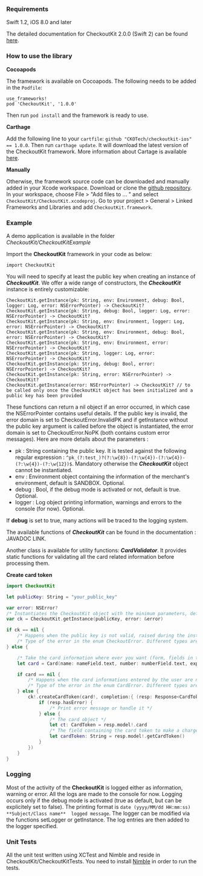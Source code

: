 ### Requirements

Swift 1.2, iOS 8.0 and later

The detailed documentation for CheckoutKit 2.0.0 (Swift 2) can be found [here](http://developers.checkout.com/docs/mobile/ios-kit/overview).

### How to use the library

__Cocoapods__

The framework is available on Cocoapods. The following needs to be added in the ```Podfile```:
```
use_frameworks!
pod 'CheckoutKit', '1.0.0'
```

Then run ```pod install``` and the framework is ready to use.

__Carthage__

Add the following line to your ```cartfile```: ```github "CKOTech/checkoutkit-ios" == 1.0.0```.
Then run ```carthage update```. It will download the latest version of the CheckoutKit framework. More information about Cartage is available [here](https://github.com/Carthage/Carthage).

__Manually__

Otherwise, the framework source code can be downloaded and manually added in your Xcode workspace.
Download or clone the [github repository](https://github.com/CKOTech/checkoutkit-ios/tree/1.0.0). In your workspace, choose File > "Add files to ... " and select ```CheckoutKit/CheckoutKit.xcodeproj```.
Go to your project > General > Linked Frameworks and Libraries and add ```CheckoutKit.framework```.

### Example

A demo application is available in the folder *CheckoutKit/CheckoutKitExample*

Import the **CheckoutKit** framework in your code as below:
```
import CheckoutKit
```

You will need to specify at least the public key when creating an instance of ***CheckoutKit***. We offer a wide range of constructors, the ***CheckoutKit*** instance is entirely customizable:

```
CheckoutKit.getInstance(pk: String, env: Environment, debug: Bool, logger: Log, error: NSErrorPointer) -> CheckoutKit?
CheckoutKit.getInstance(pk: String, debug: Bool, logger: Log, error: NSErrorPointer) -> CheckoutKit?
CheckoutKit.getInstance(pk: String, env: Environment, logger: Log, error: NSErrorPointer) -> CheckoutKit?
CheckoutKit.getInstance(pk: String, env: Environment, debug: Bool, error: NSErrorPointer) -> CheckoutKit?
CheckoutKit.getInstance(pk: String, env: Environment, error: NSErrorPointer) -> CheckoutKit?
CheckoutKit.getInstance(pk: String, logger: Log, error: NSErrorPointer) -> CheckoutKit?
CheckoutKit.getInstance(pk: String, debug: Bool, error: NSErrorPointer) -> CheckoutKit?
CheckoutKit.getInstance(pk: String, error: NSErrorPointer) -> CheckoutKit?
CheckoutKit.getInstance(error: NSErrorPointer) -> CheckoutKit? // to be called only once the CheckoutKit object has been initialized and a public key has been provided

```

These functions can return a nil object if an error occurred, in which case the NSErrorPointer contains useful details. If the public key is invalid, the error domain is set to CheckoutError.InvalidPK and if getInstance without the public key argument is called before the object is instantiated, the error domain is set to CheckoutError.NoPK (both contains custom error messages).
Here are more details about the parameters :
- pk : String containing the public key. It is tested against the following regular expression : ```^pk_(?:test_)?(?:\w{8})-(?:\w{4})-(?:\w{4})-(?:\w{4})-(?:\w{12})$```. Mandatory otherwise the ***CheckoutKit*** object cannot be instantiated.
- env : Environment object containing the information of the merchant's environment, default is SANDBOX. Optional.
- debug : Bool, if the debug mode is activated or not, default is true. Optional.
- logger : Log object printing information, warnings and errors to the console (for now). Optional.

If **debug** is set to true, many actions will be traced to the logging system.

The available functions of ***CheckoutKit*** can be found in the documentation : JAVADOC LINK.

Another class is available for utility functions: ***CardValidator***. It provides static functions for validating all the card related information before processing them.


**Create card token**

```swift
import CheckoutKit

let publicKey: String = "your_public_key"

var error: NSError?
/* Instantiates the CheckoutKit object with the minimum parameters, default configuration for the other ones */
var ck = CheckoutKit.getInstance(publicKey, error: &error)

if ck == nil {
    /* Happens when the public key is not valid, raised during the instanciation of the CheckoutKit object */
    /* Type of the error in the enum CheckoutError. Different types are NoPK (if getInstance is called with no parameters and no public key has been provided before) and InvalidPK (if the public key is invalid) */
} else {

	/* Take the card information where ever you want (form, fields in the application page...) */
    let card = Card(name: nameField.text, number: numberField.text, expYear: yearField.text, expMonth: monthField.text, cvv: cvvField.text, billingDetails: nil, error: &error)

    if card == nil {
        /* Happens when the card informations entered by the user are not correct */
		/* Type of the error in the enum CardError. Different types are InvalidCVV (if the CVV does not have the correct format), InvalidExpiryDate (if the card is expired), InvalidNumber (if the card's number is wrong). */
    } else {
        ck!.createCardToken(card!, completion:{ (resp: Response<CardTokenResponse>) -> Void in
            if (resp.hasError) {
                /* Print error message or handle it */
            } else {
                /* The card object */
                let ct: CardToken = resp.model!.card
                /* The field containing the card token to make a charge */
                let cardToken: String = resp.model!.getCardToken()
            }
        })
    }
}
```

### Logging

Most of the activity of the **CheckoutKit** is logged either as information, warning or error. All the logs are made to the console for now. Logging occurs only if the debug mode is activated (true as default, but can be explicitely set to false). The printing format is ```date (yyyy/MM/dd HH:mm:ss)  **Subject/Class name**  logged message```. The logger can be modified via the functions setLogger or getInstance. The log entries are then added to the logger specified.

### Unit Tests

All the unit test written using XCTest and Nimble and reside in CheckoutKit/CheckoutKitTests. 
You need to install [Nimble](https://github.com/Quick/Nimble) in order to run the tests.